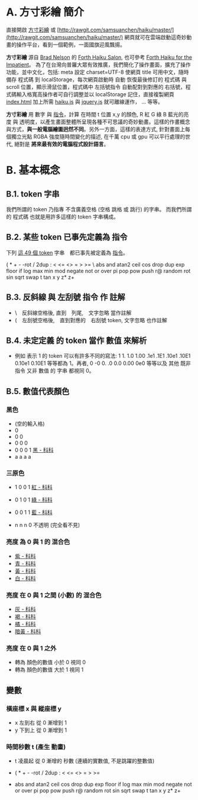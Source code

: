 # A. 方寸彩繪 簡介

直接開啟 [方寸彩繪](http://rawgit.com/samsuanchen/haiku/master/) 或 [http://rawgit.com/samsuanchen/haiku/master/](http://rawgit.com/samsuanchen/haiku/master/) 網頁就可在雲端啟動這奇妙動畫的操作平台，看到一個範例，一面國旗迎風飄揚。
 
**方寸彩繪** 源自 [Brad Nelson](http://bradn123.github.io/) 的 [Forth Haiku Salon](http://forthsalon.appspot.com/), 也可參考 [Forth Haiku for the Impatient](https://docs.google.com/presentation/d/1EIHuFRrKioeZCgfAGFLg7IqBDGzbiQ7IMDmWt2T8jok/edit#slide=id.g7b3b339a9_08)。
為了在台灣向普羅大眾有效推廣，我們簡化了操作畫面，擴充了操作功能，並中文化，包括: meta 設定 charset=UTF-8 使網頁 title 可用中文，隨時備存 程式碼 到 localStorage，每次網頁啟動時 自動 恢復最後修訂的 程式碼 與 scroll 位置，顯示滑鼠位置，程式碼中 左括號指令 自動配對到對應的 右括號，程式碼輸入格寬高操作者可自行調整並以 localStorage 記住，直接複製網頁 [index.html](https://github.com/samsuanchen/haiku/blob/master/index.html) 加上所需 [haiku.js](https://github.com/samsuanchen/haiku/blob/master/haiku.js) 與 [jquery.js](https://github.com/samsuanchen/haiku/blob/master/jquery.js) 就可離線運作， ... 等等。
 
**方寸彩繪** 用 數字 與 [指令](http://forthsalon.appspot.com/word-list)，計算 在時間 t 位置 x,y 的顏色,
R 紅 G 綠 B 藍光的亮度 與 透明度，以產生畫面整體所呈現各種不可思議的奇妙動畫。這樣的作畫概念與方式，**與一般電腦繪圖迥然不同**。另外一方面，這樣的表達方式, 針對畫面上每個獨立光點 RGBA 強度隨時間變化的描述, 在千萬 cpu 或 gpu 可以平行處理的世代, 絕對是 **將來最有效的電腦程式設計語言**。

# B. 基本概念

## B.1. token 字串
我們所謂的 token 乃指專 不含廣義空格 (空格 跳格 或 跳行) 的字串。 而我們所謂的 程式碼 也就是用許多這樣的 token 字串構成。

## B.2. 某些 token 已事先定義為 指令
下列 [這 49 個 token](http://forthsalon.appspot.com/word-list) 字串　都已事先被定義為 [指令](http://forthsalon.appspot.com/word-list)。

( * + - -rot / 2dup : < <= <> = > >= \ abs and atan2 ceil cos drop dup exp floor if log max min mod negate not or over pi pop pow push r@ random rot sin sqrt swap t tan x y z* z+

## B.3. 反斜線 與 左刮號 指令 作 註解
* \　反斜線空格後, 直到　列尾,　文字忽略 當作註解
* (　左刮號空格後,　直到對應的　右刮號 token, 文字忽略 也作註解

## B.4. 未定定義 的 token 當作 數值 來解析
* 例如 表示 1 的 token 可以有許多不同的寫法: 1 1. 1.0 1.00 .1e1 .1E1 .10e1 .10E1 0.10e1 0.10E1 等等都為 1。再者, 0 -0 0. .0 0.0 0.00 0e0 等等以及 其他 既非 指令 又非 數值 的 字串 都視同 0。


## B.5. 數值代表顏色

### 黑色

* (空的輸入格)
* 0
* 0 0
* 0 0 0
* 0 0 0 1 [黑 - 科科](http://forthsalon.appspot.com/haiku-view/ahBzfmZvcnRoc2Fsb24taHJkchILEgVIYWlrdRiAgICA-rKNCQw)
* a a a a


### 三原色

* 1 0 0 1 [紅 - 科科](http://forthsalon.appspot.com/haiku-view/ahBzfmZvcnRoc2Fsb24taHJkchILEgVIYWlrdRiAgIDAtLKSCgw)
* 0 1 0 1 [綠 - 科科](http://forthsalon.appspot.com/haiku-view/ahBzfmZvcnRoc2Fsb24taHJkchILEgVIYWlrdRiAgICAz7mWCgw)
* 0 0 1 1 [藍 - 科科](http://forthsalon.appspot.com/haiku-view/ahBzfmZvcnRoc2Fsb24taHJkchILEgVIYWlrdRiAgIDAtKSDCgw)

* n n n 0 不透明 (完全看不見)

### 亮度 為 0 與 1 的 混合色

* [紫 - 科科](http://forthsalon.appspot.com/haiku-view/ahBzfmZvcnRoc2Fsb24taHJkchILEgVIYWlrdRiAgICAy46YCgw)
* [青 - 科科](http://forthsalon.appspot.com/haiku-view/ahBzfmZvcnRoc2Fsb24taHJkchILEgVIYWlrdRiAgICA-rKNCgw)
* [黃 - 科科](http://forthsalon.appspot.com/haiku-view/ahBzfmZvcnRoc2Fsb24taHJkchILEgVIYWlrdRiAgICA9aeACgw)
* [白 - 科科](http://forthsalon.appspot.com/haiku-view/ahBzfmZvcnRoc2Fsb24taHJkchILEgVIYWlrdRiAgIDA1OuNCQw)

### 亮度 在 0 與 1 之間 (小數) 的 混合色

* [灰 - 科科](http://forthsalon.appspot.com/haiku-view/ahBzfmZvcnRoc2Fsb24taHJkchILEgVIYWlrdRiAgIDA8o2bCgw)
* [褐 - 科科](http://forthsalon.appspot.com/haiku-view/ahBzfmZvcnRoc2Fsb24taHJkchILEgVIYWlrdRiAgICAnJGaCgw)
* [橘 - 科科](http://forthsalon.appspot.com/haiku-view/ahBzfmZvcnRoc2Fsb24taHJkchILEgVIYWlrdRiAgIDA1OuNCww)
* [暗黃 - 科科](http://forthsalon.appspot.com/haiku-view/ahBzfmZvcnRoc2Fsb24taHJkchILEgVIYWlrdRiAgIDA8tGKCgw)

### 亮度 在 0 與 1 之外

* 轉為 顏色的數值 小於 0 視同 0
* 轉為 顏色的數值 大於 1 視同 1

## 變數

### 橫座標 x 與 縱座標 y

* x 左到右 從 0 漸增到 1
* y 下到上 從 0 漸增到 1

### 時間秒數 t (產生 動畫)

* t 凌晨起 從 0 漸增的 秒數 (連續的實數值, 不是跳躍的整數值)

* ( * + - -rot / 2dup : < <= <> = > >=
* abs and atan2 ceil cos drop dup exp floor if log max min mod negate not or over pi pop pow push r@ random rot sin sqrt swap t tan x y z* z+




